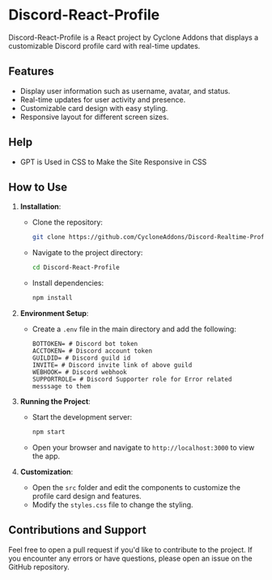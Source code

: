 # Discord-React-Profile

Discord-React-Profile is a React project by Cyclone Addons that displays a customizable Discord profile card with real-time updates.

## Features

- Display user information such as username, avatar, and status.
- Real-time updates for user activity and presence.
- Customizable card design with easy styling.
- Responsive layout for different screen sizes.

## Help
* GPT is Used in CSS to Make the Site Responsive in CSS


## How to Use

1. **Installation**:
   - Clone the repository:
     ```bash
     git clone https://github.com/CycloneAddons/Discord-Realtime-Profile-Card.git
     ```
   - Navigate to the project directory:
     ```bash
     cd Discord-React-Profile
     ```
   - Install dependencies:
     ```bash
     npm install
     ```

2. **Environment Setup**:
   - Create a `.env` file in the main directory and add the following:
     ```env
     BOTTOKEN= # Discord bot token
     ACCTOKEN= # Discord account token
     GUILDID= # Discord guild id
     INVITE= # Discord invite link of above guild
     WEBHOOK= # Discord webhook 
     SUPPORTROLE= # Discord Supporter role for Error related messsage to them
     ```

3. **Running the Project**:
   - Start the development server:
     ```bash
     npm start
     ```
   - Open your browser and navigate to `http://localhost:3000` to view the app.

4. **Customization**:
   - Open the `src` folder and edit the components to customize the profile card design and features.
   - Modify the `styles.css` file to change the styling.



## Contributions and Support

Feel free to open a pull request if you'd like to contribute to the project. If you encounter any errors or have questions, please open an issue on the GitHub repository.
